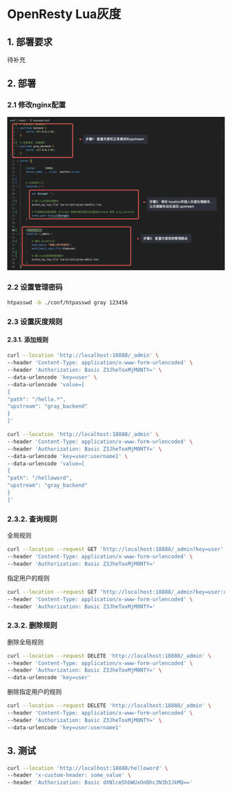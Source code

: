 # OpenResty Lua灰度

## 1. 部署要求
待补充

## 2. 部署

### 2.1 修改nginx配置

![](./images/01.jpeg)

### 2.2 设置管理密码
``` sh
htpasswd -b ./conf/htpasswd gray 123456
```

### 2.3 设置灰度规则

#### 2.3.1. 添加规则

``` sh 全局规则
curl --location 'http://localhost:18888/_admin' \
--header 'Content-Type: application/x-www-form-urlencoded' \
--header 'Authorization: Basic Z3JheToxMjM0NTY=' \
--data-urlencode 'key=user' \
--data-urlencode 'value=[
{
"path": "/hello.*",
"upstream": "gray_backend"
}
]'
```

``` sh 指定用户配置规则
curl --location 'http://localhost:18888/_admin' \
--header 'Content-Type: application/x-www-form-urlencoded' \
--header 'Authorization: Basic Z3JheToxMjM0NTY=' \
--data-urlencode 'key=user:username1' \
--data-urlencode 'value=[
{
"path": "/helloword",
"upstream": "gray_backend"
}
]'
```


### 2.3.2. 查询规则

全局规则
``` sh 
curl --location --request GET 'http://localhost:18888/_admin?key=user' \
--header 'Content-Type: application/x-www-form-urlencoded' \
--header 'Authorization: Basic Z3JheToxMjM0NTY=' 
```
指定用户的规则
``` sh 
curl --location --request GET 'http://localhost:18888/_admin?key=user:username1' \
--header 'Content-Type: application/x-www-form-urlencoded' \
--header 'Authorization: Basic Z3JheToxMjM0NTY=' 
```

### 2.3.2. 删除规则

删除全局规则
``` sh 
curl --location --request DELETE 'http://localhost:18888/_admin' \
--header 'Content-Type: application/x-www-form-urlencoded' \
--header 'Authorization: Basic Z3JheToxMjM0NTY=' \
--data-urlencode 'key=user'
```

删除指定用户的规则
``` sh 
curl --location --request DELETE 'http://localhost:18888/_admin' \
--header 'Content-Type: application/x-www-form-urlencoded' \
--header 'Authorization: Basic Z3JheToxMjM0NTY=' \
--data-urlencode 'key=user:username1'
```

## 3. 测试

``` sh
curl --location 'http://localhost:18888/helloword' \
--header 'x-custom-header: some_value' \
--header 'Authorization: Basic dXNlcm5hbWUxOnBhc3N3b3JkMQ=='
```